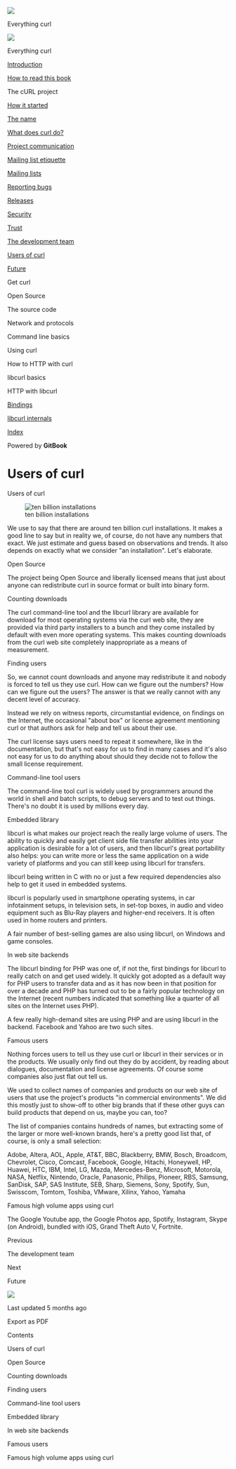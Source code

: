 <a href="../index.html" class="link-a079aa82--primary-53a25e66--logoLink-10d08504"></a>

<img src="https://gblobscdn.gitbook.com/orgs%2F-LxuH0qSm4xO9nWfEBlB%2Favatar.png?alt=media" class="image-67b14f24--avatar-1c1d03ec" />

<span class="text-4505230f--UIH400-4e41e82a--textContentFamily-49a318e1--spaceNameText-677c2969">Everything curl</span>

<a href="../index.html" class="link-a079aa82--primary-53a25e66--logoLink-10d08504"></a>

<img src="https://gblobscdn.gitbook.com/orgs%2F-LxuH0qSm4xO9nWfEBlB%2Favatar.png?alt=media" class="image-67b14f24--avatar-1c1d03ec" />

<span class="text-4505230f--UIH400-4e41e82a--textContentFamily-49a318e1--spaceNameText-677c2969">Everything curl</span>

<a href="../index.html" class="navButton-94f2579c--navButtonClickable-161b88ca"><span class="text-4505230f--UIH300-2063425d--textContentFamily-49a318e1--navButtonLabel-14a4968f">Introduction</span></a>

<a href="../how-to-read.html" class="navButton-94f2579c--navButtonClickable-161b88ca"><span class="text-4505230f--UIH300-2063425d--textContentFamily-49a318e1--navButtonLabel-14a4968f">How to read this book</span></a>

<span class="text-4505230f--UIH300-2063425d--textContentFamily-49a318e1--navButtonLabel-14a4968f">The cURL project</span>

<a href="started.html" class="navButton-94f2579c--pageItemWithChildrenNested-2c5d8183--navButtonClickable-161b88ca"><span class="text-4505230f--UIH300-2063425d--textContentFamily-49a318e1--navButtonLabel-14a4968f">How it started</span></a>

<a href="name.html" class="navButton-94f2579c--pageItemWithChildrenNested-2c5d8183--navButtonClickable-161b88ca"><span class="text-4505230f--UIH300-2063425d--textContentFamily-49a318e1--navButtonLabel-14a4968f">The name</span></a>

<a href="does.html" class="navButton-94f2579c--pageItemWithChildrenNested-2c5d8183--navButtonClickable-161b88ca"><span class="text-4505230f--UIH300-2063425d--textContentFamily-49a318e1--navButtonLabel-14a4968f">What does curl do?</span></a>

<a href="comm.html" class="navButton-94f2579c--pageItemWithChildrenNested-2c5d8183--navButtonClickable-161b88ca"><span class="text-4505230f--UIH300-2063425d--textContentFamily-49a318e1--navButtonLabel-14a4968f">Project communication</span></a>

<a href="etiquette.html" class="navButton-94f2579c--pageItemWithChildrenNested-2c5d8183--navButtonClickable-161b88ca"><span class="text-4505230f--UIH300-2063425d--textContentFamily-49a318e1--navButtonLabel-14a4968f">Mailing list etiquette</span></a>

<a href="maillists.html" class="navButton-94f2579c--pageItemWithChildrenNested-2c5d8183--navButtonClickable-161b88ca"><span class="text-4505230f--UIH300-2063425d--textContentFamily-49a318e1--navButtonLabel-14a4968f">Mailing lists</span></a>

<a href="bugs.html" class="navButton-94f2579c--pageItemWithChildrenNested-2c5d8183--navButtonClickable-161b88ca"><span class="text-4505230f--UIH300-2063425d--textContentFamily-49a318e1--navButtonLabel-14a4968f">Reporting bugs</span></a>

<a href="releases.html" class="navButton-94f2579c--pageItemWithChildrenNested-2c5d8183--navButtonClickable-161b88ca"><span class="text-4505230f--UIH300-2063425d--textContentFamily-49a318e1--navButtonLabel-14a4968f">Releases</span></a>

<a href="security.html" class="navButton-94f2579c--pageItemWithChildrenNested-2c5d8183--navButtonClickable-161b88ca"><span class="text-4505230f--UIH300-2063425d--textContentFamily-49a318e1--navButtonLabel-14a4968f">Security</span></a>

<a href="trust.html" class="navButton-94f2579c--pageItemWithChildrenNested-2c5d8183--navButtonClickable-161b88ca"><span class="text-4505230f--UIH300-2063425d--textContentFamily-49a318e1--navButtonLabel-14a4968f">Trust</span></a>

<a href="devteam.html" class="navButton-94f2579c--pageItemWithChildrenNested-2c5d8183--navButtonClickable-161b88ca"><span class="text-4505230f--UIH300-2063425d--textContentFamily-49a318e1--navButtonLabel-14a4968f">The development team</span></a>

<a href="users.html" class="navButton-94f2579c--pageItemWithChildrenNested-2c5d8183--navButtonClickable-161b88ca--navButtonOpened-6a88552e"><span class="text-4505230f--UIH300-2063425d--textContentFamily-49a318e1--navButtonLabel-14a4968f">Users of curl</span></a>

<a href="future.html" class="navButton-94f2579c--pageItemWithChildrenNested-2c5d8183--navButtonClickable-161b88ca"><span class="text-4505230f--UIH300-2063425d--textContentFamily-49a318e1--navButtonLabel-14a4968f">Future</span></a>

<span class="text-4505230f--UIH300-2063425d--textContentFamily-49a318e1--navButtonLabel-14a4968f">Get curl</span>

<span class="text-4505230f--UIH300-2063425d--textContentFamily-49a318e1--navButtonLabel-14a4968f">Open Source</span>

<span class="text-4505230f--UIH300-2063425d--textContentFamily-49a318e1--navButtonLabel-14a4968f">The source code</span>

<span class="text-4505230f--UIH300-2063425d--textContentFamily-49a318e1--navButtonLabel-14a4968f">Network and protocols</span>

<span class="text-4505230f--UIH300-2063425d--textContentFamily-49a318e1--navButtonLabel-14a4968f">Command line basics</span>

<span class="text-4505230f--UIH300-2063425d--textContentFamily-49a318e1--navButtonLabel-14a4968f">Using curl</span>

<span class="text-4505230f--UIH300-2063425d--textContentFamily-49a318e1--navButtonLabel-14a4968f">How to HTTP with curl</span>

<span class="text-4505230f--UIH300-2063425d--textContentFamily-49a318e1--navButtonLabel-14a4968f">libcurl basics</span>

<span class="text-4505230f--UIH300-2063425d--textContentFamily-49a318e1--navButtonLabel-14a4968f">HTTP with libcurl</span>

<a href="../bindings.html" class="navButton-94f2579c--navButtonClickable-161b88ca"><span class="text-4505230f--UIH300-2063425d--textContentFamily-49a318e1--navButtonLabel-14a4968f">Bindings</span></a>

<a href="../internals.html" class="navButton-94f2579c--navButtonClickable-161b88ca"><span class="text-4505230f--UIH300-2063425d--textContentFamily-49a318e1--navButtonLabel-14a4968f">libcurl internals</span></a>

<a href="../bookindex.html" class="navButton-94f2579c--navButtonClickable-161b88ca"><span class="text-4505230f--UIH300-2063425d--textContentFamily-49a318e1--navButtonLabel-14a4968f">Index</span></a>

<a href="https://www.gitbook.com/?utm_source=content&amp;utm_medium=trademark&amp;utm_campaign=curl-1" class="reset-3c756112--trademark-a8da4b94"></a>

<span class="text-4505230f--TextH200-a3425406--textUIFamily-5ebd8e40">Powered by **GitBook**</span>

<span class="text-4505230f--DisplayH900-bfb998fa--textContentFamily-49a318e1">Users of curl</span>
==================================================================================================

<span class="text-4505230f--UIH300-2063425d--textUIFamily-5ebd8e40--text-8ee2c8b2"></span>

<span class="text-4505230f--UIH300-2063425d--textUIFamily-5ebd8e40--text-8ee2c8b2"></span>

<span class="text-4505230f--HeadingH700-04e1a2a3--textContentFamily-49a318e1"><span data-key="79324aeded114097a9cd40692747087c"><span data-offset-key="79324aeded114097a9cd40692747087c:0">Users of curl</span></span></span>

<figure><img src="https://gblobscdn.gitbook.com/assets%2F-LvW30LMWx5oHe1_SY3L%2Fsync%2F8ca71474e925608932e41038d94fa0470500f3e7.jpg?alt=media" alt="ten billion installations" class="image-52799b3c" /><figcaption><span class="text-4505230f--TextH400-3033861f--textContentFamily-49a318e1" style="max-width:100%">ten billion installations</span></figcaption></figure>

<span class="text-4505230f--TextH400-3033861f--textContentFamily-49a318e1"><span data-key="071e61a98bff4f01bd97dc53ef8e97da"><span data-offset-key="071e61a98bff4f01bd97dc53ef8e97da:0">We use to say that there are around ten billion curl installations. It makes a good line to say but in reality we, of course, do not have any numbers that exact. We just estimate and guess based on observations and trends. It also depends on exactly what we consider "an installation". Let's elaborate.</span></span></span>

<span class="text-4505230f--HeadingH600-23f228db--textContentFamily-49a318e1"><span data-key="b57e9e3c019c4b518e0b514e6ff0cdf1"><span data-offset-key="b57e9e3c019c4b518e0b514e6ff0cdf1:0">Open Source</span></span></span>

<span class="text-4505230f--TextH400-3033861f--textContentFamily-49a318e1"><span data-key="24ebbc3959d94c259b301d9e49cf2607"><span data-offset-key="24ebbc3959d94c259b301d9e49cf2607:0">The project being Open Source and liberally licensed means that just about anyone can redistribute curl in source format or built into binary form.</span></span></span>

<span class="text-4505230f--HeadingH600-23f228db--textContentFamily-49a318e1"><span data-key="e14fec136bb8418bb751fece4c23b5e0"><span data-offset-key="e14fec136bb8418bb751fece4c23b5e0:0">Counting downloads</span></span></span>

<span class="text-4505230f--TextH400-3033861f--textContentFamily-49a318e1"><span data-key="e56365ec973940c38396c7b758a86935"><span data-offset-key="e56365ec973940c38396c7b758a86935:0">The curl command-line tool and the libcurl library are available for download for most operating systems via the curl web site, they are provided via third party installers to a bunch and they come installed by default with even more operating systems. This makes counting downloads from the curl web site completely inappropriate as a means of measurement.</span></span></span>

<span class="text-4505230f--HeadingH600-23f228db--textContentFamily-49a318e1"><span data-key="2c25f5cdf5ce4d1ca6804e72322cc613"><span data-offset-key="2c25f5cdf5ce4d1ca6804e72322cc613:0">Finding users</span></span></span>

<span class="text-4505230f--TextH400-3033861f--textContentFamily-49a318e1"><span data-key="2e2a70d5ced74f629bdc8fca0736699d"><span data-offset-key="2e2a70d5ced74f629bdc8fca0736699d:0">So, we cannot count downloads and anyone may redistribute it and nobody is forced to tell us they use curl. How can we figure out the numbers? How can we figure out the users? The answer is that we really cannot with any decent level of accuracy.</span></span></span>

<span class="text-4505230f--TextH400-3033861f--textContentFamily-49a318e1"><span data-key="0cd3c2372bee48ae9427ee8db5961473"><span data-offset-key="0cd3c2372bee48ae9427ee8db5961473:0">Instead we rely on witness reports, circumstantial evidence, on findings on the Internet, the occasional "about box" or license agreement mentioning curl or that authors ask for help and tell us about their use.</span></span></span>

<span class="text-4505230f--TextH400-3033861f--textContentFamily-49a318e1"><span data-key="df376df7328c4849b3e4c19a6c47c5c1"><span data-offset-key="df376df7328c4849b3e4c19a6c47c5c1:0">The curl license says users need to repeat it somewhere, like in the documentation, but that's not easy for us to find in many cases and it's also not easy for us to do anything about should they decide not to follow the small license requirement.</span></span></span>

<span class="text-4505230f--HeadingH600-23f228db--textContentFamily-49a318e1"><span data-key="4c8d5308af344b60a0b428451f877c49"><span data-offset-key="4c8d5308af344b60a0b428451f877c49:0">Command-line tool users</span></span></span>

<span class="text-4505230f--TextH400-3033861f--textContentFamily-49a318e1"><span data-key="d4de810ab25f42e59fc355db1ddc404b"><span data-offset-key="d4de810ab25f42e59fc355db1ddc404b:0">The command-line tool curl is widely used by programmers around the world in shell and batch scripts, to debug servers and to test out things. There's no doubt it is used by millions every day.</span></span></span>

<span class="text-4505230f--HeadingH600-23f228db--textContentFamily-49a318e1"><span data-key="0dfe9e4f29724125b9aa766890141a73"><span data-offset-key="0dfe9e4f29724125b9aa766890141a73:0">Embedded library</span></span></span>

<span class="text-4505230f--TextH400-3033861f--textContentFamily-49a318e1"><span data-key="f2580d8dd58f4a22aa05e43b7a94f3f6"><span data-offset-key="f2580d8dd58f4a22aa05e43b7a94f3f6:0">libcurl is what makes our project reach the really large volume of users. The ability to quickly and easily get client side file transfer abilities into your application is desirable for a lot of users, and then libcurl's great portability also helps: you can write more or less the same application on a wide variety of platforms and you can still keep using libcurl for transfers.</span></span></span>

<span class="text-4505230f--TextH400-3033861f--textContentFamily-49a318e1"><span data-key="1447dcfb227d4d7894f8b2983a393c32"><span data-offset-key="1447dcfb227d4d7894f8b2983a393c32:0">libcurl being written in C with no or just a few required dependencies also help to get it used in embedded systems.</span></span></span>

<span class="text-4505230f--TextH400-3033861f--textContentFamily-49a318e1"><span data-key="4de93f59370f4c8892ff123c83b7812f"><span data-offset-key="4de93f59370f4c8892ff123c83b7812f:0">libcurl is popularly used in smartphone operating systems, in car infotainment setups, in television sets, in set-top boxes, in audio and video equipment such as Blu-Ray players and higher-end receivers. It is often used in home routers and printers.</span></span></span>

<span class="text-4505230f--TextH400-3033861f--textContentFamily-49a318e1"><span data-key="f43cf79fa94f436fb132c397444c6cad"><span data-offset-key="f43cf79fa94f436fb132c397444c6cad:0">A fair number of best-selling games are also using libcurl, on Windows and game consoles.</span></span></span>

<span class="text-4505230f--HeadingH600-23f228db--textContentFamily-49a318e1"><span data-key="3b1cef7ef7d4431b9919f81f9e212a7d"><span data-offset-key="3b1cef7ef7d4431b9919f81f9e212a7d:0">In web site backends</span></span></span>

<span class="text-4505230f--TextH400-3033861f--textContentFamily-49a318e1"><span data-key="911ce4f1c0f94c328a65fcf0fb31711f"><span data-offset-key="911ce4f1c0f94c328a65fcf0fb31711f:0">The libcurl binding for PHP was one of, if not the, first bindings for libcurl to really catch on and get used widely. It quickly got adopted as a default way for PHP users to transfer data and as it has now been in that position for over a decade and PHP has turned out to be a fairly popular technology on the Internet (recent numbers indicated that something like a quarter of all sites on the Internet uses PHP).</span></span></span>

<span class="text-4505230f--TextH400-3033861f--textContentFamily-49a318e1"><span data-key="63c8c06209324ac18c0c9d990575fd46"><span data-offset-key="63c8c06209324ac18c0c9d990575fd46:0">A few really high-demand sites are using PHP and are using libcurl in the backend. Facebook and Yahoo are two such sites.</span></span></span>

<span class="text-4505230f--HeadingH700-04e1a2a3--textContentFamily-49a318e1"><span data-key="1b526e1ce5484f508d1d64daf741a661"><span data-offset-key="1b526e1ce5484f508d1d64daf741a661:0">Famous users</span></span></span>

<span class="text-4505230f--TextH400-3033861f--textContentFamily-49a318e1"><span data-key="cf053649dec74242a0538b80cc6af68c"><span data-offset-key="cf053649dec74242a0538b80cc6af68c:0">Nothing forces users to tell us they use curl or libcurl in their services or in the products. We usually only find out they do by accident, by reading about dialogues, documentation and license agreements. Of course some companies also just flat out tell us.</span></span></span>

<span class="text-4505230f--TextH400-3033861f--textContentFamily-49a318e1"><span data-key="157f4a830d394951a550c1d955a2a133"><span data-offset-key="157f4a830d394951a550c1d955a2a133:0">We used to collect names of companies and products on our web site of users that use the project's products "in commercial environments". We did this mostly just to show-off to other big brands that if these other guys can build products that depend on us, maybe you can, too?</span></span></span>

<span class="text-4505230f--TextH400-3033861f--textContentFamily-49a318e1"><span data-key="f7df598ad830450ba1df309c9b4a9161"><span data-offset-key="f7df598ad830450ba1df309c9b4a9161:0">The list of companies contains hundreds of names, but extracting some of the larger or more well-known brands, here's a pretty good list that, of course, is only a small selection:</span></span></span>

<span class="text-4505230f--TextH400-3033861f--textContentFamily-49a318e1"><span data-key="6d1959607a8a48509688bd68c73acf49"><span data-offset-key="6d1959607a8a48509688bd68c73acf49:0">Adobe, Altera, AOL, Apple, AT&T, BBC, Blackberry, BMW, Bosch, Broadcom, Chevrolet, Cisco, Comcast, Facebook, Google, Hitachi, Honeywell, HP, Huawei, HTC, IBM, Intel, LG, Mazda, Mercedes-Benz, Microsoft, Motorola, NASA, Netflix, Nintendo, Oracle, Panasonic, Philips, Pioneer, RBS, Samsung, SanDisk, SAP, SAS Institute, SEB, Sharp, Siemens, Sony, Spotify, Sun, Swisscom, Tomtom, Toshiba, VMware, Xilinx, Yahoo, Yamaha</span></span></span>

<span class="text-4505230f--HeadingH700-04e1a2a3--textContentFamily-49a318e1"><span data-key="32647c12bafa4bc79c76739f6f5946a0"><span data-offset-key="32647c12bafa4bc79c76739f6f5946a0:0">Famous high volume apps using curl</span></span></span>

<span class="text-4505230f--TextH400-3033861f--textContentFamily-49a318e1"><span data-key="debf271d443e4909843cfa0672aad53e"><span data-offset-key="debf271d443e4909843cfa0672aad53e:0">The Google Youtube app, the Google Photos app, Spotify, Instagram, Skype (on Android), bundled with iOS, Grand Theft Auto V, Fortnite.</span></span></span>

<a href="devteam.html" class="reset-3c756112--card-6570f064--whiteCard-fff091a4--cardPrevious-56a5e674"></a>

<span class="text-4505230f--TextH200-a3425406--textContentFamily-49a318e1">Previous</span>

<span class="text-4505230f--UIH400-4e41e82a--textContentFamily-49a318e1">The development team</span>

<a href="future.html" class="reset-3c756112--card-6570f064--whiteCard-fff091a4--cardNext-19241c42"></a>

<span class="text-4505230f--TextH200-a3425406--textContentFamily-49a318e1">Next</span>

<span class="text-4505230f--UIH400-4e41e82a--textContentFamily-49a318e1">Future</span>

<img src="https://avatars.githubusercontent.com/u/66654881?v=4" class="image-67b14f24--avatar-1c1d03ec" />

<span class="text-4505230f--TextH200-a3425406--textContentFamily-49a318e1">Last updated 5 months ago</span>

<span class="text-4505230f--UIH300-2063425d--textUIFamily-5ebd8e40">Export as PDF</span>

<span class="text-4505230f--InfoH100-1e92e1d1--textContentFamily-49a318e1">Contents</span>

<a href="users.html#users-of-curl" class="reset-3c756112--menuItem-aa02f6ec--menuItemLight-757d5235--menuItemInline-173bdf97--pageTocItem-f4427024"></a>

<span class="text-4505230f--UIH300-2063425d--textContentFamily-49a318e1"><span class="text-4505230f--UIH200-50ead35f--textContentFamily-49a318e1">Users of curl</span></span>

<a href="users.html#open-source" class="reset-3c756112--menuItem-aa02f6ec--menuItemLight-757d5235--menuItemInline-173bdf97--pageTocItem-f4427024"></a>

<span class="text-4505230f--UIH300-2063425d--textContentFamily-49a318e1"><span class="text-4505230f--UIH200-50ead35f--textContentFamily-49a318e1--pageTocLinkH2-2294976c">Open Source</span></span>

<a href="users.html#counting-downloads" class="reset-3c756112--menuItem-aa02f6ec--menuItemLight-757d5235--menuItemInline-173bdf97--pageTocItem-f4427024"></a>

<span class="text-4505230f--UIH300-2063425d--textContentFamily-49a318e1"><span class="text-4505230f--UIH200-50ead35f--textContentFamily-49a318e1--pageTocLinkH2-2294976c">Counting downloads</span></span>

<a href="users.html#finding-users" class="reset-3c756112--menuItem-aa02f6ec--menuItemLight-757d5235--menuItemInline-173bdf97--pageTocItem-f4427024"></a>

<span class="text-4505230f--UIH300-2063425d--textContentFamily-49a318e1"><span class="text-4505230f--UIH200-50ead35f--textContentFamily-49a318e1--pageTocLinkH2-2294976c">Finding users</span></span>

<a href="users.html#command-line-tool-users" class="reset-3c756112--menuItem-aa02f6ec--menuItemLight-757d5235--menuItemInline-173bdf97--pageTocItem-f4427024"></a>

<span class="text-4505230f--UIH300-2063425d--textContentFamily-49a318e1"><span class="text-4505230f--UIH200-50ead35f--textContentFamily-49a318e1--pageTocLinkH2-2294976c">Command-line tool users</span></span>

<a href="users.html#embedded-library" class="reset-3c756112--menuItem-aa02f6ec--menuItemLight-757d5235--menuItemInline-173bdf97--pageTocItem-f4427024"></a>

<span class="text-4505230f--UIH300-2063425d--textContentFamily-49a318e1"><span class="text-4505230f--UIH200-50ead35f--textContentFamily-49a318e1--pageTocLinkH2-2294976c">Embedded library</span></span>

<a href="users.html#in-web-site-backends" class="reset-3c756112--menuItem-aa02f6ec--menuItemLight-757d5235--menuItemInline-173bdf97--pageTocItem-f4427024"></a>

<span class="text-4505230f--UIH300-2063425d--textContentFamily-49a318e1"><span class="text-4505230f--UIH200-50ead35f--textContentFamily-49a318e1--pageTocLinkH2-2294976c">In web site backends</span></span>

<a href="users.html#famous-users" class="reset-3c756112--menuItem-aa02f6ec--menuItemLight-757d5235--menuItemInline-173bdf97--pageTocItem-f4427024"></a>

<span class="text-4505230f--UIH300-2063425d--textContentFamily-49a318e1"><span class="text-4505230f--UIH200-50ead35f--textContentFamily-49a318e1">Famous users</span></span>

<a href="users.html#famous-high-volume-apps-using-curl" class="reset-3c756112--menuItem-aa02f6ec--menuItemLight-757d5235--menuItemInline-173bdf97--pageTocItem-f4427024"></a>

<span class="text-4505230f--UIH300-2063425d--textContentFamily-49a318e1"><span class="text-4505230f--UIH200-50ead35f--textContentFamily-49a318e1">Famous high volume apps using curl</span></span>
